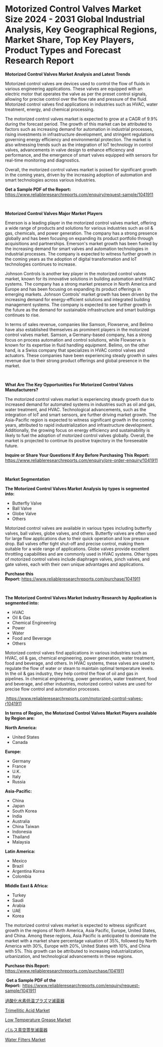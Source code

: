 <p><h1>Motorized Control Valves Market Size 2024 - 2031 Global Industrial Analysis, Key Geographical Regions, Market Share, Top Key Players, Product Types and Forecast Research Report</h1></p><p><strong>Motorized Control Valves Market Analysis and Latest Trends</strong></p>
<p><p>Motorized control valves are devices used to control the flow of fluids in various engineering applications. These valves are equipped with an electric motor that operates the valve as per the preset control signals, allowing for precise control over the flow rate and pressure of the fluid. Motorized control valves find applications in industries such as HVAC, water treatment, energy, and chemical processing.</p><p>The motorized control valves market is expected to grow at a CAGR of 9.9% during the forecast period. The growth of this market can be attributed to factors such as increasing demand for automation in industrial processes, rising investments in infrastructure development, and stringent regulations governing energy efficiency and environmental protection. The market is also witnessing trends such as the integration of IoT technology in control valves, advancements in valve design to enhance efficiency and performance, and the emergence of smart valves equipped with sensors for real-time monitoring and diagnostics.</p><p>Overall, the motorized control valves market is poised for significant growth in the coming years, driven by the increasing adoption of automation and smart technologies across various industries.</p></p>
<p><strong>Get a Sample PDF of the Report:&nbsp;</strong> <a href="https://www.reliableresearchreports.com/enquiry/request-sample/1041911">https://www.reliableresearchreports.com/enquiry/request-sample/1041911</a></p>
<p>&nbsp;</p>
<p><strong>Motorized Control Valves Major Market Players</strong></p>
<p><p>Emerson is a leading player in the motorized control valves market, offering a wide range of products and solutions for various industries such as oil & gas, chemicals, and power generation. The company has a strong presence globally and has been focusing on expanding its product portfolio through acquisitions and partnerships. Emerson's market growth has been fueled by the increasing demand for smart valves and automation technologies in industrial processes. The company is expected to witness further growth in the coming years as the adoption of digital transformation and IoT technologies continues to increase.</p><p>Johnson Controls is another key player in the motorized control valves market, known for its innovative solutions in building automation and HVAC systems. The company has a strong market presence in North America and Europe and has been focusing on expanding its product offerings in emerging markets. Johnson Controls' market growth has been driven by the increasing demand for energy-efficient solutions and integrated building management systems. The company is expected to see further growth in the future as the demand for sustainable infrastructure and smart buildings continues to rise.</p><p>In terms of sales revenue, companies like Samson, Flowserve, and Belimo have also established themselves as prominent players in the motorized control valves market. Samson, a Germany-based company, has a strong focus on process automation and control solutions, while Flowserve is known for its expertise in fluid handling equipment. Belimo, on the other hand, is a Swiss company that specializes in HVAC control valves and actuators. These companies have been experiencing steady growth in sales revenue due to their strong product offerings and global presence in the market.</p></p>
<p>&nbsp;</p>
<p><strong>What Are The Key Opportunities For Motorized Control Valves Manufacturers?</strong></p>
<p><p>The motorized control valves market is experiencing steady growth due to increased demand for automated systems in industries such as oil and gas, water treatment, and HVAC. Technological advancements, such as the integration of IoT and smart sensors, are further driving market growth. The Asia-Pacific region is expected to witness significant growth in the coming years, attributed to rapid industrialization and infrastructure development. Additionally, the growing focus on energy efficiency and sustainability is likely to fuel the adoption of motorized control valves globally. Overall, the market is projected to continue its positive trajectory in the foreseeable future.</p></p>
<p><strong>Inquire or Share Your Questions If Any Before Purchasing This Report:</strong> <a href="https://www.reliableresearchreports.com/enquiry/pre-order-enquiry/1041911">https://www.reliableresearchreports.com/enquiry/pre-order-enquiry/1041911</a></p>
<p>&nbsp;</p>
<p><strong>Market Segmentation</strong></p>
<p><strong>The Motorized Control Valves Market Analysis by types is segmented into:</strong></p>
<p><ul><li>Butterfly Valve</li><li>Ball Valve</li><li>Globe Valve</li><li>Others</li></ul></p>
<p><p>Motorized control valves are available in various types including butterfly valves, ball valves, globe valves, and others. Butterfly valves are often used for large flow applications due to their quick operation and low pressure drop. Ball valves offer tight shut-off and precise control, making them suitable for a wide range of applications. Globe valves provide excellent throttling capabilities and are commonly used in HVAC systems. Other types of motorized control valves include diaphragm valves, pinch valves, and gate valves, each with their own unique advantages and applications.</p></p>
<p><strong>Purchase this Report:&nbsp;</strong><a href="https://www.reliableresearchreports.com/purchase/1041911">https://www.reliableresearchreports.com/purchase/1041911</a></p>
<p>&nbsp;</p>
<p><strong>The Motorized Control Valves Market Industry Research by Application is segmented into:</strong></p>
<p><ul><li>HVAC</li><li>Oil & Gas</li><li>Chemical Engineering</li><li>Power</li><li>Water</li><li>Food and Beverage</li><li>Others</li></ul></p>
<p><p>Motorized control valves find applications in various industries such as HVAC, oil & gas, chemical engineering, power generation, water treatment, food and beverage, and others. In HVAC systems, these valves are used to regulate the flow of water or steam to maintain optimal temperature levels. In the oil & gas industry, they help control the flow of oil and gas in pipelines. In chemical engineering, power generation, water treatment, food and beverage, and other industries, motorized control valves are used for precise flow control and automation processes.</p></p>
<p><a href="https://www.reliableresearchreports.com/motorized-control-valves-r1041911">&nbsp;https://www.reliableresearchreports.com/motorized-control-valves-r1041911</a></p>
<p><strong>In terms of Region, the Motorized Control Valves Market Players available by Region are:</strong></p>
<p>
    <p> <strong> North America: </strong>
        <ul>
            <li>United States</li>
            <li>Canada</li>
        </ul>
        </p> 
    <p> <strong> Europe: </strong>
        <ul>
            <li>Germany</li>
            <li>France</li>
            <li>U.K.</li>
            <li>Italy</li>
            <li>Russia</li>
        </ul>
        </p> 
    <p> <strong> Asia-Pacific: </strong>
        <ul>
            <li>China</li>
            <li>Japan</li>
            <li>South Korea</li>
            <li>India</li>
            <li>Australia</li>
            <li>China Taiwan</li>
            <li>Indonesia</li>
            <li>Thailand</li>
            <li>Malaysia</li>
        </ul>
        </p> 
    <p> <strong> Latin America: </strong>
        <ul>
            <li>Mexico</li>
            <li>Brazil</li>
            <li>Argentina Korea</li>
            <li>Colombia</li>
        </ul>
        </p> 
    <p> <strong> Middle East & Africa: </strong>
        <ul>
            <li>Turkey</li>
            <li>Saudi</li>
            <li>Arabia</li>
            <li>UAE</li>
            <li>Korea</li>
        </ul>
    </p>
    </p>
<p><p>The motorized control valves market is expected to witness significant growth in the regions of North America, Asia Pacific, Europe, United States, and China. Among these regions, Asia Pacific is anticipated to dominate the market with a market share percentage valuation of 35%, followed by North America with 30%, Europe with 20%, United States with 10%, and China with 5%. This growth can be attributed to increasing industrialization, urbanization, and technological advancements in these regions.</p></p>
<p><strong>Purchase this Report: </strong><a href="https://www.reliableresearchreports.com/purchase/1041911">https://www.reliableresearchreports.com/purchase/1041911</a></p>
<p>&nbsp;<strong>Get a Sample PDF of the Report:&nbsp;&nbsp;</strong><a href="https://www.reliableresearchreports.com/enquiry/request-sample/1041911">https://www.reliableresearchreports.com/enquiry/request-sample/1041911</a></p>
<p><strong></strong></p>
<p><p><a href="https://github.com/cnnriuez22368/Market-Research-Report-List-1/blob/main/284151528636.md">過酸化水素低温プラズマ滅菌器</a></p><p><a href="https://issuu.com/reportprime-2/docs/trimellitic-acid-market-size-2030.pptx">Trimellitic Acid Market</a></p><p><a href="https://issuu.com/reportprime-2/docs/low-temperature-grease-market-size-2030.pptx">Low Temperature Grease Market</a></p><p><a href="https://github.com/LeanneBruen2023/Market-Research-Report-List-1/blob/main/914727928637.md">パルス真空蒸気滅菌器</a></p><p><a href="https://github.com/yemakinde/Market-Research-Report-List-2/blob/main/water-filters-market.md">Water Filters Market</a></p></p>
